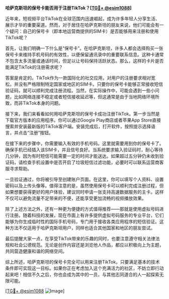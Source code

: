 **哈萨克斯坦的保号卡能否用于注册TikTok？[[TG💪+ @esim1088](https://t.me/s/esim1088)]**

近年来，短视频平台TikTok在全球范围内迅速崛起，成为许多年轻人分享生活、展示才华的重要渠道。然而，对于居住在哈萨克斯坦的朋友来说，他们可能会有一个疑问：自己的保号卡（即本地运营商提供的SIM卡）是否能够用来注册和使用TikTok呢？

首先，让我们明确一下什么是“保号卡”。在哈萨克斯坦，许多人都会选择购买一张保号卡来维持手机号码的有效性，以便保留通讯录中的重要联系信息。这种卡通常不包含太多流量或通话时间，但足以让号码保持活跃状态。那么，这样的卡片是否能满足TikTok的注册需求呢？

答案是肯定的。TikTok作为一款国际化的社交应用，对用户的注册要求相对宽松，并没有严格限制特定国家或地区的SIM卡。只要你的保号卡能够正常接收短信验证码，就可以顺利完成注册流程。当然，在实际操作中，可能会遇到一些小问题，比如网络连接不稳定或者短信接收延迟等，但这通常是由于当地网络环境所致，而非TikTok本身的问题。

接下来，我们来看看如何用哈萨克斯坦的保号卡成功注册TikTok。第一步当然是下载官方版本的应用程序。你可以通过Google Play商店或者苹果App Store直接搜索并安装最新版的TikTok客户端。安装完成后，打开软件，按照提示选择语言，并点击“注册”按钮。

在接下来的步骤中，你需要输入有效的手机号码。这里就需要用到你的保号卡了。确保手机已经插入该SIM卡，并且信号良好。当系统要求输入验证码时，耐心等待几分钟，因为有时短信可能需要一定的时间才能送达。如果超过五分钟仍未收到验证码，请检查手机设置中是否开启了垃圾短信过滤功能，必要时可以联系运营商客服寻求帮助。

一旦验证通过，你将被引导至创建账户页面。在这里，你可以填写个人资料、设置密码以及上传头像等。值得注意的是，虽然使用保号卡可以顺利完成注册过程，但如果想要获得更好的用户体验，建议同时申请一张支持高速数据服务的主卡。这样不仅可以避免流量不足带来的不便，还能享受更加流畅的视频播放效果。

除了上述方法之外，还有一种更为便捷的方式值得推荐——那就是使用虚拟号码进行注册。随着科技的发展，现在市面上有许多提供虚拟号码服务的专业平台，它们能够为你生成临时性的国际手机号码，专门用于接收各类应用程序的短信验证。这种方法不仅适用于哈萨克斯坦用户，同样也适合其他国家和地区的朋友尝试。

最后提醒大家一点，在享受TikTok带来的乐趣的同时，也要注意遵守相关法律法规和社会公德规范。无论是创作内容还是浏览他人作品，都应以积极向上为主题，共同营造健康和谐的网络空间。

综上所述，哈萨克斯坦的保号卡完全可以用来注册TikTok，只要满足基本的技术条件即可实现这一目标。如果你正在考虑加入这个充满活力的社区，不妨立即行动起来吧！相信不久之后，你也会成为其中的一员，与其他志同道合的人一起探索无限可能。

[[TG💪+ @esim1088](https://t.me/s/esim1088) ![Image](https://i.postimg.cc/4NQfJmqS/Snipaste-2025-05-13-00-14-12.png)]